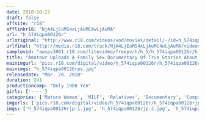 ```yaml
---
date: 2018-10-27
draft: false
affsite: "r18"
afflinkr18: "NjA4LjEuMS4xLjAuMC4wLjAuMA"
url: "h_574iqpa00126r"
urloriginal: "http://www.r18.com/videos/vod/movies/detail/-/id=h_574iqpa00126r"
urlfinal: "http://media.r18.com/track/NjA4LjEuMS4xLjAuMC4wLjAuMA/videos/vod/movies/detail/-/id=h_574iqpa00126r"
samplevid: "awspv3001.r18.com/litevideo/freepv/h/h_5/h_574iqpa00126r/h_574iqpa00126r_dmb_w.mp4"
title: "Amateur Uploads A Family Sex Documentary Of True Stories About Incest Between A Mother And Son!"
mainimgurl: "pics.r18.com/digital/video/h_574iqpa00126r/h_574iqpa00126rps.jpg"
mainimgs: "h_574iqpa00126rps.jpg"
releasedate: "Mar. 20, 2018"
duration: 241
productioncomp: "Only 1980 Yen"
girls: ['----']
categories: ['Mature Woman', 'MILF', 'Relatives', 'Documentary', 'Compilation', 'Over 4 Hours']
imgurls: ['pics.r18.com/digital/video/h_574iqpa00126r/h_574iqpa00126rjp-1.jpg', 'pics.r18.com/digital/video/h_574iqpa00126r/h_574iqpa00126rjp-2.jpg', 'pics.r18.com/digital/video/h_574iqpa00126r/h_574iqpa00126rjp-3.jpg', 'pics.r18.com/digital/video/h_574iqpa00126r/h_574iqpa00126rjp-4.jpg', 'pics.r18.com/digital/video/h_574iqpa00126r/h_574iqpa00126rjp-5.jpg', 'pics.r18.com/digital/video/h_574iqpa00126r/h_574iqpa00126rjp-6.jpg', 'pics.r18.com/digital/video/h_574iqpa00126r/h_574iqpa00126rjp-7.jpg', 'pics.r18.com/digital/video/h_574iqpa00126r/h_574iqpa00126rjp-8.jpg', 'pics.r18.com/digital/video/h_574iqpa00126r/h_574iqpa00126rjp-9.jpg', 'pics.r18.com/digital/video/h_574iqpa00126r/h_574iqpa00126rjp-10.jpg', 'pics.r18.com/digital/video/h_574iqpa00126r/h_574iqpa00126rjp-11.jpg', 'pics.r18.com/digital/video/h_574iqpa00126r/h_574iqpa00126rjp-12.jpg', 'pics.r18.com/digital/video/h_574iqpa00126r/h_574iqpa00126rjp-13.jpg', 'pics.r18.com/digital/video/h_574iqpa00126r/h_574iqpa00126rjp-14.jpg', 'pics.r18.com/digital/video/h_574iqpa00126r/h_574iqpa00126rjp-15.jpg', 'pics.r18.com/digital/video/h_574iqpa00126r/h_574iqpa00126rjp-16.jpg', 'pics.r18.com/digital/video/h_574iqpa00126r/h_574iqpa00126rjp-17.jpg', 'pics.r18.com/digital/video/h_574iqpa00126r/h_574iqpa00126rjp-18.jpg', 'pics.r18.com/digital/video/h_574iqpa00126r/h_574iqpa00126rjp-19.jpg', 'pics.r18.com/digital/video/h_574iqpa00126r/h_574iqpa00126rjp-20.jpg']
imgs: ['h_574iqpa00126rjp-1.jpg', 'h_574iqpa00126rjp-2.jpg', 'h_574iqpa00126rjp-3.jpg', 'h_574iqpa00126rjp-4.jpg', 'h_574iqpa00126rjp-5.jpg', 'h_574iqpa00126rjp-6.jpg', 'h_574iqpa00126rjp-7.jpg', 'h_574iqpa00126rjp-8.jpg', 'h_574iqpa00126rjp-9.jpg', 'h_574iqpa00126rjp-10.jpg', 'h_574iqpa00126rjp-11.jpg', 'h_574iqpa00126rjp-12.jpg', 'h_574iqpa00126rjp-13.jpg', 'h_574iqpa00126rjp-14.jpg', 'h_574iqpa00126rjp-15.jpg', 'h_574iqpa00126rjp-16.jpg', 'h_574iqpa00126rjp-17.jpg', 'h_574iqpa00126rjp-18.jpg', 'h_574iqpa00126rjp-19.jpg', 'h_574iqpa00126rjp-20.jpg']
---
```

